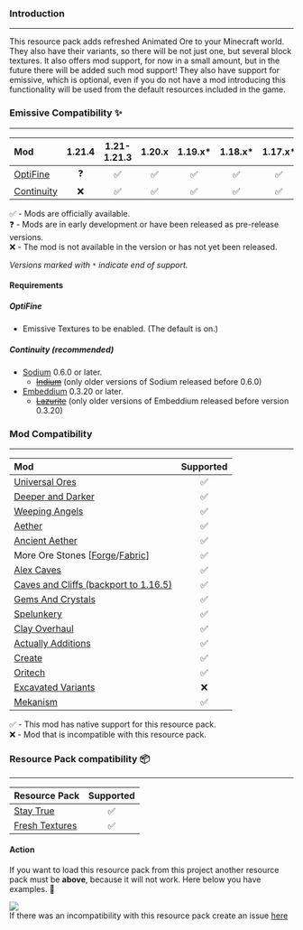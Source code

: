 ### Introduction
<hr>

This resource pack adds refreshed Animated Ore to your Minecraft world. They also have their variants, so there will be not just one, but several block textures. It also offers mod support, for now in a small amount, but in the future there will be added such mod support! They also have support for emissive, which is optional, even if you do not have a mod introducing this functionality will be used from the default resources included in the game.

### Emissive Compatibility ✨
<hr>

| Mod                                              | 1.21.4 | 1.21-1.21.3 | 1.20.x | 1.19.x* | 1.18.x* | 1.17.x* | 1.16.x* |
| :----------------------------------------------- | :----: | :----: | :----: | :----: | :----: | :----: | :----:
| [OptiFine](https://optifine.net/downloads)       |  ❓  |  ✅  |  ✅  |  ✅  |  ✅  |  ✅  |  ✅  |
| [Continuity](https://modrinth.com/mod/continuity)|  ❌  |  ✅  |  ✅  |  ✅  |  ✅  |  ✅  |  ❌  |

✅ - Mods are officially available. <br>
❓ - Mods are in early development or have been released as pre-release versions. <br>
❌ - The mod is not available in the version or has not yet been released.

*Versions marked with `*` indicate end of support.*

<h4>Requirements</h4>
<h5>OptiFine</h5>

- Emissive Textures to be enabled. (The default is on.)
<h5>Continuity (recommended)</h5>

- [Sodium](https://modrinth.com/mod/sodium) 0.6.0 or later.
    - ~~[Indium](https://modrinth.com/mod/indium)~~ (only older versions of Sodium released before 0.6.0)
- [Embeddium](https://modrinth.com/mod/embeddium) 0.3.20 or later.
    - ~~[Lazurite](https://www.curseforge.com/minecraft/mc-mods/lazurite)~~ (only older versions of Embeddium released before version 0.3.20)
### Mod Compatibility
<hr>

| Mod                                                                                                                         | Supported | 
| :-------------------------------------------------------------------------------------------------------------------------- | :-------: | 
| [Universal Ores](https://modrinth.com/mod/universal_ores)                                                                   |  ✅  |  
| [Deeper and Darker](https://modrinth.com/mod/deeperdarker)                                                                  |  ✅  |
| [Weeping Angels](https://www.curseforge.com/minecraft/mc-mods/weeping-angels-mod)                                           |  ✅  | 
| [Aether](https://modrinth.com/mod/aether)                                                                                   |  ✅  | 
| [Ancient Aether](https://modrinth.com/mod/ancient-aether)                                                                   |  ✅  |
| More Ore Stones [[Forge](https://www.curseforge.com/minecraft/mc-mods/mores-forge)/[Fabric](https://modrinth.com/mod/mores)]|  ✅  |
| [Alex Caves](https://modrinth.com/mod/alexs-caves)                                                                          |  ✅  |
| [Caves and Cliffs (backport to 1.16.5)](https://www.curseforge.com/minecraft/mc-mods/caves-and-cliffs-backport)             |  ✅  |
| [Gems And Crystals](https://www.curseforge.com/minecraft/mc-mods/gems-and-crystals)                                         |  ✅  |
| [Spelunkery](https://modrinth.com/mod/spelunkery)                                                                           |  ✅  |
| [Clay Overhaul](https://www.curseforge.com/minecraft/mc-mods/clay-overhaul)                                                 |  ✅  |
| [Actually Additions](https://www.curseforge.com/minecraft/mc-mods/actually-additions)                                       |  ✅  |
| [Create](https://www.curseforge.com/minecraft/mc-mods/create)                                                               |  ✅  |
| [Oritech](https://www.curseforge.com/minecraft/mc-mods/oritech)                                                             |  ✅  |
| [Excavated Variants](https://modrinth.com/mod/excavated_variants)                                                           |  ❌  |
| [Mekanism](https://www.curseforge.com/minecraft/mc-mods/mekanism)                                                           |  ✅  |

✅️ - This mod has native support for this resource pack. <br>
❌ - Mod that is incompatible with this resource pack.
### Resource Pack compatibility 📦
<hr>

| Resource Pack                                                            | Supported |
| :----------------------------------------------------------------------- | :-------: |            
| [Stay True](https://www.curseforge.com/minecraft/texture-packs/stay-true)|    ✅    |  
| [Fresh Textures](https://modrinth.com/resourcepack/fresh-textures)       |    ✅    |

<h4>Action</h4>

If you want to load this resource pack from this project another resource pack must be **above**, because it will not work. Here below you have examples. 🔽

![](https://i.imgur.com/kQmjf5U.png)
<br>
If there was an incompatibility with this resource pack create an issue [here](https://github.com/raspberrygitq/Animated-Ore/issues)
